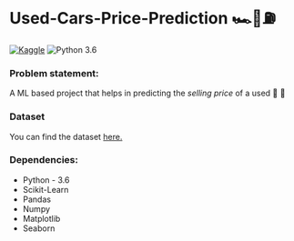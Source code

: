 # Used-Cars-Price-Prediction 🏎🚙⛽️
 [![Kaggle](https://img.shields.io/badge/Dataset-Kaggle-blue.svg)](https://www.kaggle.com/avikasliwal/used-cars-price-prediction) ![Python 3.6](https://img.shields.io/badge/Python-3.6-brightgreen.svg)

### Problem statement:
A ML based project that helps in predicting the *selling price* of a used 🚗 🚙

### Dataset
You can find the dataset [here.](https://www.kaggle.com/avikasliwal/used-cars-price-prediction)

### Dependencies:
* Python - 3.6
* Scikit-Learn
* Pandas
* Numpy
* Matplotlib
* Seaborn
